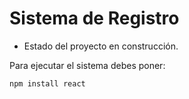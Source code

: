 <h1> Sistema de Registro </h1>

- Estado del proyecto en construcción.

Para ejecutar el sistema debes poner:

```npm install react```
